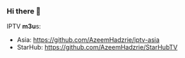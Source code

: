 ### Hi there 👋

IPTV **m3u**s:

- Asia: https://github.com/AzeemHadzrie/iptv-asia
- StarHub: https://github.com/AzeemHadzrie/StarHubTV

<!--
**AzeemHadzrie/AzeemHadzrie** is a ✨ _special_ ✨ repository because its `README.md` (this file) appears on your GitHub profile.

Here are some ideas to get you started:

- 🔭 I’m currently working on IPTV-... series (including indoworld and asia)
- 🌱 I’m currently learning nothing
- 👯 I’m looking to collaborate on ...
- 🤔 I’m looking for help with ...
- 💬 Ask me about ...
- 📫 How to reach me: ...
- 😄 Pronouns: ...
- ⚡ Fun fact: ...
-->
